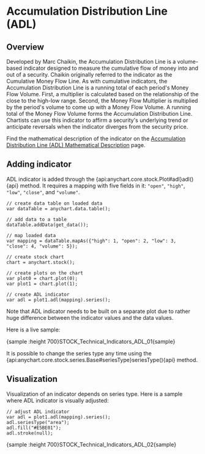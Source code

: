 # Accumulation Distribution Line (ADL)

## Overview

Developed by Marc Chaikin, the Accumulation Distribution Line is a volume-based indicator designed to measure the cumulative flow of money into and out of a security. Chaikin originally referred to the indicator as the Cumulative Money Flow Line. As with cumulative indicators, the Accumulation Distribution Line is a running total of each period's Money Flow Volume. First, a multiplier is calculated based on the relationship of the close to the high-low range. Second, the Money Flow Multiplier is multiplied by the period's volume to come up with a Money Flow Volume. A running total of the Money Flow Volume forms the Accumulation Distribution Line. Chartists can use this indicator to affirm a security's underlying trend or anticipate reversals when the indicator diverges from the security price.

Find the mathematical description of the indicator on the [Accumulation Distribution Line (ADL) Mathematical Description](Mathematical_Description#accumulation_distribution_line) page.


## Adding indicator

ADL indicator is added through the {api:anychart.core.stock.Plot#adl}adl(){api} method. It requires a mapping with five fields in it: `"open"`, `"high"`, `"low"`, `"close"`, and `"volume"`.

```
// create data table on loaded data
var dataTable = anychart.data.table();

// add data to a table
dataTable.addData(get_data());

// map loaded data
var mapping = dataTable.mapAs({"high": 1, "open": 2, "low": 3, "close": 4, "volume": 5});

// create stock chart
chart = anychart.stock();

// create plots on the chart
var plot0 = chart.plot(0);
var plot1 = chart.plot(1);

// create ADL indicator
var adl = plot1.adl(mapping).series();
```

Note that ADL indicator needs to be built on a separate plot due to rather huge difference between the indicator values and the data values.

Here is a live sample:

{sample :height 700}STOCK\_Technical\_Indicators\_ADL\_01{sample}

It is possible to change the series type any time using the {api:anychart.core.stock.series.Base#seriesType}seriesType(){api} method.

## Visualization

Visualization of an indicator depends on series type. Here is a sample where ADL indicator is visually adjusted:

```
// adjust ADL indicator
var adl = plot1.adl(mapping).series();
adl.seriesType("area");
adl.fill("#E5BE01");
adl.stroke(null);
```

{sample :height 700}STOCK\_Technical\_Indicators\_ADL\_02{sample}
